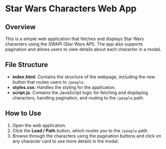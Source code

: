 # Star Wars Characters Web App

## Overview

This is a simple web application that fetches and displays Star Wars characters using the SWAPI (Star Wars API). The app also supports pagination and allows users to view details about each character in a modal.

## File Structure

- **index.html**: Contains the structure of the webpage, including the new button that routes users to `/people`.
- **styles.css**: Handles the styling for the application.
- **script.js**: Contains the JavaScript logic for fetching and displaying characters, handling pagination, and routing to the `/people` path.

## How to Use

1. Open the web application.
2. Click the **Load / Path** button, which routes you to the `/people` path.
3. Browse through the characters using the pagination buttons and click on any character card to see more details in the modal.